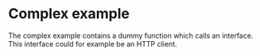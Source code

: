 # Complex example

The complex example contains a dummy function which calls an interface. This interface could for example be an HTTP client.
